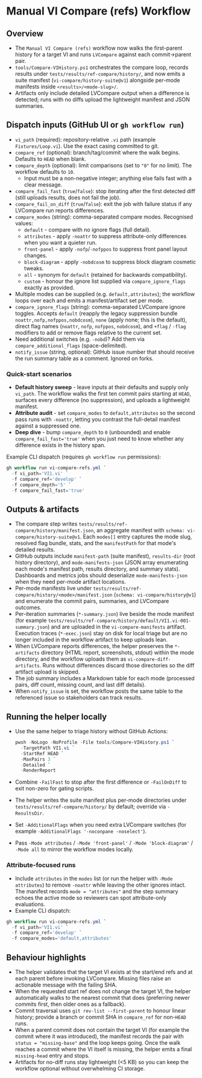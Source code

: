 # Manual VI Compare (refs) Workflow

## Overview

- The `Manual VI Compare (refs)` workflow now walks the first-parent history for a target VI and runs
  `LVCompare` against each commit->parent pair.
- `tools/Compare-VIHistory.ps1` orchestrates the compare loop, records results under
  `tests/results/ref-compare/history/`, and now emits a suite manifest (`vi-compare/history-suite@v1`)
  alongside per-mode manifests inside `<results>/<mode-slug>/`.
- Artifacts only include detailed LVCompare output when a difference is detected; runs with no diffs upload the lightweight
  manifest and JSON summaries.

## Dispatch inputs (GitHub UI or `gh workflow run`)

- `vi_path` (required): repository-relative `.vi` path (example `Fixtures/Loop.vi`). Use the exact casing committed
  to git.
- `compare_ref` (optional): branch/tag/commit where the walk begins. Defaults to `HEAD` when blank.
- `compare_depth` (optional): limit comparisons (set to `"0"` for no limit). The workflow defaults to `10`.
  - Input must be a non-negative integer; anything else fails fast with a clear message.
- `compare_fail_fast` (`true`/`false`): stop iterating after the first detected diff (still uploads results, does not fail the job).
- `compare_fail_on_diff` (`true`/`false`): exit the job with failure status if any LVCompare run reports differences.
- `compare_modes` (string): comma-separated compare modes. Recognised values:
  - `default` - compare with no ignore flags (full detail).
  - `attributes` - apply `-noattr` to suppress attribute-only differences when you want a quieter run.
  - `front-panel` - apply `-nofp`/`-nofppos` to suppress front panel layout changes.
  - `block-diagram` - apply `-nobdcosm` to suppress block diagram cosmetic tweaks.
  - `all` - synonym for `default` (retained for backwards compatibility).
  - `custom` - honour the ignore list supplied via `compare_ignore_flags` exactly as provided.
- Multiple modes can be supplied (e.g. `default,attributes`); the workflow loops over each and emits a manifest/artifact
  set per mode.
- `compare_ignore_flags` (string): comma-separated LVCompare ignore toggles. Accepts `default` (reapply the legacy suppression bundle `noattr,nofp,nofppos,nobdcosm`),
  `none` (apply none; this is the default), direct flag names (`noattr`, `nofp`, `nofppos`, `nobdcosm`), and `+flag` / `-flag` modifiers
  to add or remove flags relative to the current set.
- Need additional switches (e.g. `-nobd`)? Add them via `compare_additional_flags` (space-delimited).
- `notify_issue` (string, optional): GitHub issue number that should receive the run summary table as a comment. Ignored on forks.

### Quick-start scenarios

- **Default history sweep** - leave inputs at their defaults and supply only `vi_path`. The workflow walks the first
  ten commit pairs starting at `HEAD`, surfaces every difference (no suppression), and uploads a lightweight manifest.
- **Attribute audit** - set `compare_modes` to `default,attributes` so the second pass runs with `-noattr`, letting you contrast the full-detail manifest against a suppressed one.
- **Deep dive** - bump `compare_depth` to `0` (unbounded) and enable `compare_fail_fast='true'` when you just need to know whether any
  difference exists in the history span.

Example CLI dispatch (requires `gh workflow run` permissions):

```powershell
gh workflow run vi-compare-refs.yml `
  -f vi_path='VI1.vi' `
  -f compare_ref='develop' `
  -f compare_depth='5' `
  -f compare_fail_fast='true'
```

## Outputs & artifacts

- The compare step writes `tests/results/ref-compare/history/manifest.json`, an aggregate manifest with
  `schema: vi-compare/history-suite@v1`. Each `modes[]` entry captures the mode slug, resolved flag bundle,
  stats, and the `manifestPath` for that mode's detailed results.
- GitHub outputs include `manifest-path` (suite manifest), `results-dir` (root history directory), and
  `mode-manifests-json` (JSON array enumerating each mode's manifest path, results directory, and summary stats).
  Dashboards and metrics jobs should deserialize `mode-manifests-json` when they need per-mode artifact locations.
- Per-mode manifests live under `tests/results/ref-compare/history/<mode>/manifest.json`
  (`schema: vi-compare/history@v1`) and enumerate the commit pairs, summaries, and LVCompare outcomes.
- Per-iteration summaries (`*-summary.json`) live beside the mode manifest
  (for example `tests/results/ref-compare/history/default/VI1.vi-001-summary.json`) and are uploaded in the
  `vi-compare-manifests` artifact. Execution traces (`*-exec.json`) stay on disk for local triage but are no longer
  included in the workflow artifact to keep uploads lean.
- When LVCompare reports differences, the helper preserves the `*-artifacts` directory (HTML report, screenshots, stdout)
  within the mode directory, and the workflow uploads them as `vi-compare-diff-artifacts`. Runs without differences discard those directories so the
  diff artifact upload is skipped.
- The job summary includes a Markdown table for each mode (processed pairs, diff count, missing count, and last diff details).
- When `notify_issue` is set, the workflow posts the same table to the referenced issue so stakeholders can track results.

## Running the helper locally

- Use the same helper to triage history without GitHub Actions:

  ```powershell
  pwsh -NoLogo -NoProfile -File tools/Compare-VIHistory.ps1 `
    -TargetPath VI1.vi `
    -StartRef HEAD `
    -MaxPairs 3 `
    -Detailed `
    -RenderReport
  ```

- Combine `-FailFast` to stop after the first difference or `-FailOnDiff` to exit non-zero for gating scripts.
- The helper writes the suite manifest plus per-mode directories under `tests/results/ref-compare/history/` by default;
  override via `-ResultsDir`.
- Set `-AdditionalFlags` when you need extra LVCompare switches (for example `-AdditionalFlags '-noconpane -noselect'`).
- Pass `-Mode attributes` / `-Mode 'front-panel'` / `-Mode 'block-diagram'` / `-Mode all` to mirror the workflow modes locally.

### Attribute-focused runs

- Include `attributes` in the `modes` list (or run the helper with `-Mode attributes`) to remove `-noattr` while leaving
  the other ignores intact. The manifest records `mode = "attributes"` and the step summary echoes the active mode so
  reviewers can spot attribute-only evaluations.
- Example CLI dispatch:

```powershell
gh workflow run vi-compare-refs.yml `
  -f vi_path='VI1.vi' `
  -f compare_ref='develop' `
  -f compare_modes='default,attributes'
```

## Behaviour highlights

- The helper validates that the target VI exists at the start/end refs and at each parent before invoking LVCompare.
  Missing files raise an actionable message with the failing SHA.
- When the requested start ref does not change the target VI, the helper automatically walks to the nearest commit that
  does (preferring newer commits first, then older ones as a fallback).
- Commit traversal uses `git rev-list --first-parent` to honour linear history; provide a branch or commit SHA in
  `compare_ref` for non-`HEAD` runs.
- When a parent commit does not contain the target VI (for example the commit where it was introduced), the manifest
  records the pair with `status = "missing-base"` and the loop keeps going. Once the walk reaches a commit where the VI
  itself is missing, the helper emits a final `missing-head` entry and stops.
- Artifacts for no-diff runs stay lightweight (<5 KB) so you can keep the workflow optional without overwhelming CI
  storage.
